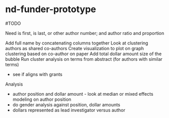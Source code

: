 # nd-funder-prototype

#TODO

Need is first, is last, or other author number; and author ratio and proportion

Add full name by concatenating columns together
Look at clustering authors as shared co-authors
Create visualization to plot on graph clustering based on co-author on paper
Add total dollar amount size of the bubble
Run cluster analysis on terms from abstract (for authors with similar terms)
- see if aligns with grants

Analysis
- author position and dollar amount - look at median or mixed effects modeling on author position
- do gender analysis against position, dollar amounts
- dollars represented as lead investigator versus author
